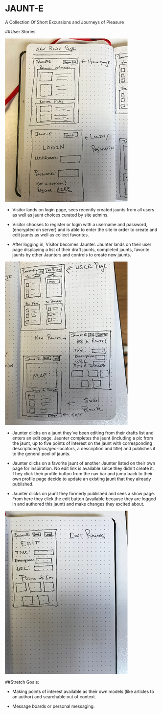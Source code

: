 # JAUNT-E
A Collection Of Short Excursions and Journeys of Pleasure

##User Stories

![Landing and Log In Pages](Photos/img_1.jpg)
* Visitor lands on login page, sees recently created jaunts from all users as well as jaunt choices curated by site admins. 

* Visitor chooses to register or login with a username and password, (encrypted on server) and is able to enter the site in order to create and edit jaunts as well as collect favorites.

* After logging in, Visitor becomes Jaunter. Jaunter lands on their user page displaying a list of their draft jaunts, completed jaunts, favorite jaunts by other Jaunters and controls to create new jaunts.

![User Page, Show, and New Routes](Photos/img_2.jpg)

* Jaunter clicks on a jaunt they've been editing from their drafts list and enters an edit page. Jaunter completes the jaunt (including a pic from the jaunt, up to five points of interest on the jaunt with corresponding descriptions/pics/geo-locators, a description and title) and publishes it to the general pool of jaunts.

* Jaunter clicks on a favorite jaunt of another Jaunter listed on their own page for inspiration. No edit link is available since they didn't create it. They click their profile button from the nav bar and jump back to their own profile page decide to update an existing jaunt that they already published.

* Jaunter clicks on jaunt they formerly published and sees a show page. From here they click the edit button (available because they are logged in and authored this jaunt) and make changes they excited about.

![Edit Route](Photos/img_3.jpg)


##Stretch Goals:
* Making points of interest available as their own models (like articles to an author) and searchable out of context.

* Message boards or personal messaging.
